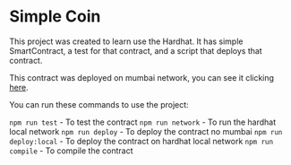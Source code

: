 # Simple Coin

This project was created to learn use the Hardhat. It has simple SmartContract, a test for that contract, and a script that deploys that contract.

This contract was deployed on mumbai network, you can see it clicking [here](https://mumbai.polygonscan.com/address/0xE734E65D04E080C03affE19B71412070Bec708d9).

You can run these commands to use the project:

`npm run test` - To test the contract
`npm run network` - To run the hardhat local network
`npm run deploy` - To deploy the contract no mumbai
`npm run deploy:local` - To deploy the contract on hardhat local network
`npm run compile` - To compile the contract